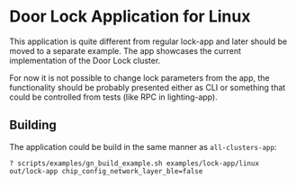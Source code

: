 # Door Lock Application for Linux

This application is quite different from regular lock-app and later should be moved to a separate example.
The app showcases the current implementation of the Door Lock cluster.

For now it is not possible to change lock parameters from the app, the functionality should be probably presented either
as CLI or something that could be controlled from tests (like RPC in lighting-app).

## Building

The application could be build in the same manner as `all-clusters-app`:

```
? scripts/examples/gn_build_example.sh examples/lock-app/linux out/lock-app chip_config_network_layer_ble=false
```